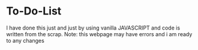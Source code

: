 # To-Do-List
I have done this just and just by using vanilla JAVASCRIPT 
and code is written from the scrap.
Note: this webpage may have errors and i am ready to any changes 
